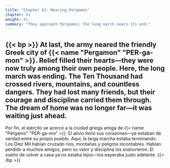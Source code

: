 ```yaml
---
title: "Chapter 61: Nearing Pergamon"
chapter: 61
weight: 61
summary: "They approach Pergamon; the long march nears its end."
---
```


{{< bp >}}
At last, the army neared the friendly Greek city of {{< name "Pergamon" "PER-ga-mon" >}}. Relief filled their hearts—they were now truly among their own people.
Here, the long march was ending. The Ten Thousand had crossed rivers, mountains, and countless dangers. They had lost many friends, but their courage and discipline carried them through.
The dream of home was no longer far—it was waiting just ahead.
---
Por fin, el ejército se acercó a la ciudad griega amiga de {{< name "Pérgamo" "PER-ga-mo" >}}. El alivio llenó sus corazones—ya estaban de verdad entre su propio pueblo.
Aquí, la larga marcha estaba terminando. Los Diez Mil habían cruzado ríos, montañas y peligros incontables. Habían perdido a muchos amigos, pero su valor y disciplina los sostuvieron.
El sueño de volver a casa ya no estaba lejos—los esperaba justo adelante.
{{< /bp >}}

